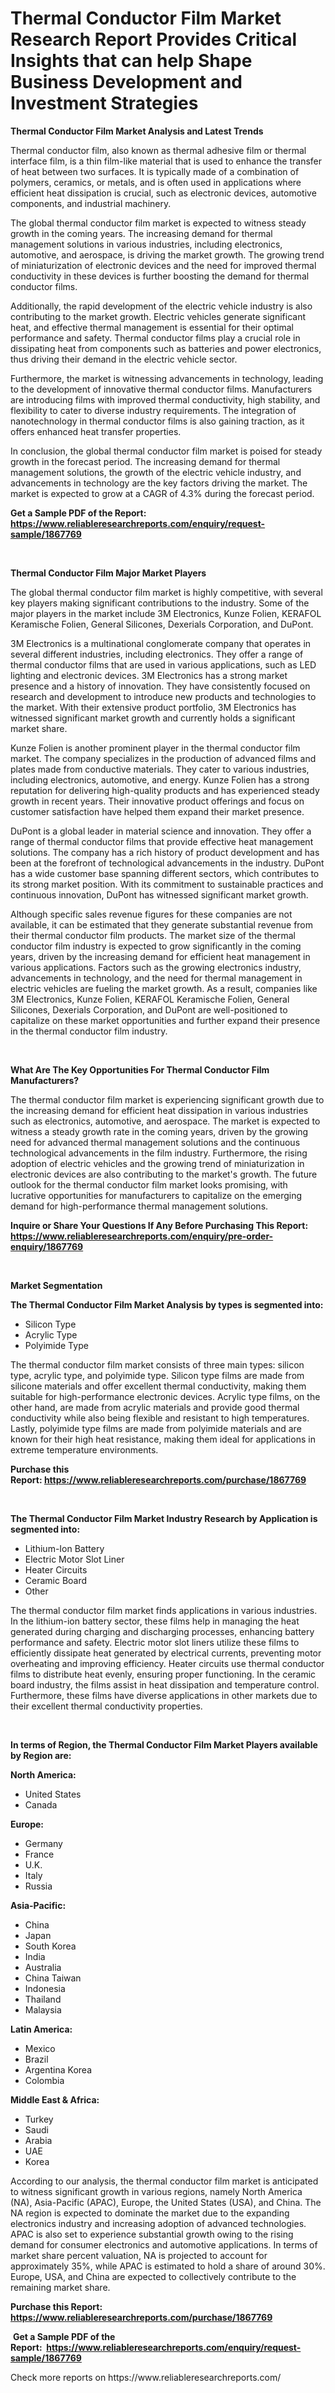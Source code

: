 <p><h1>Thermal Conductor Film Market Research Report Provides Critical Insights that can help Shape Business Development and Investment Strategies</h1></p><p><strong>Thermal Conductor Film Market Analysis and Latest Trends</strong></p>
<p><p>Thermal conductor film, also known as thermal adhesive film or thermal interface film, is a thin film-like material that is used to enhance the transfer of heat between two surfaces. It is typically made of a combination of polymers, ceramics, or metals, and is often used in applications where efficient heat dissipation is crucial, such as electronic devices, automotive components, and industrial machinery.</p><p>The global thermal conductor film market is expected to witness steady growth in the coming years. The increasing demand for thermal management solutions in various industries, including electronics, automotive, and aerospace, is driving the market growth. The growing trend of miniaturization of electronic devices and the need for improved thermal conductivity in these devices is further boosting the demand for thermal conductor films.</p><p>Additionally, the rapid development of the electric vehicle industry is also contributing to the market growth. Electric vehicles generate significant heat, and effective thermal management is essential for their optimal performance and safety. Thermal conductor films play a crucial role in dissipating heat from components such as batteries and power electronics, thus driving their demand in the electric vehicle sector.</p><p>Furthermore, the market is witnessing advancements in technology, leading to the development of innovative thermal conductor films. Manufacturers are introducing films with improved thermal conductivity, high stability, and flexibility to cater to diverse industry requirements. The integration of nanotechnology in thermal conductor films is also gaining traction, as it offers enhanced heat transfer properties.</p><p>In conclusion, the global thermal conductor film market is poised for steady growth in the forecast period. The increasing demand for thermal management solutions, the growth of the electric vehicle industry, and advancements in technology are the key factors driving the market. The market is expected to grow at a CAGR of 4.3% during the forecast period.</p></p>
<p><strong>Get a Sample PDF of the Report:&nbsp; <a href="https://www.reliableresearchreports.com/enquiry/request-sample/1867769">https://www.reliableresearchreports.com/enquiry/request-sample/1867769</a></strong></p>
<p>&nbsp;</p>
<p><strong>Thermal Conductor Film Major Market Players</strong></p>
<p><p>The global thermal conductor film market is highly competitive, with several key players making significant contributions to the industry. Some of the major players in the market include 3M Electronics, Kunze Folien, KERAFOL Keramische Folien, General Silicones, Dexerials Corporation, and DuPont. </p><p>3M Electronics is a multinational conglomerate company that operates in several different industries, including electronics. They offer a range of thermal conductor films that are used in various applications, such as LED lighting and electronic devices. 3M Electronics has a strong market presence and a history of innovation. They have consistently focused on research and development to introduce new products and technologies to the market. With their extensive product portfolio, 3M Electronics has witnessed significant market growth and currently holds a significant market share.</p><p>Kunze Folien is another prominent player in the thermal conductor film market. The company specializes in the production of advanced films and plates made from conductive materials. They cater to various industries, including electronics, automotive, and energy. Kunze Folien has a strong reputation for delivering high-quality products and has experienced steady growth in recent years. Their innovative product offerings and focus on customer satisfaction have helped them expand their market presence.</p><p>DuPont is a global leader in material science and innovation. They offer a range of thermal conductor films that provide effective heat management solutions. The company has a rich history of product development and has been at the forefront of technological advancements in the industry. DuPont has a wide customer base spanning different sectors, which contributes to its strong market position. With its commitment to sustainable practices and continuous innovation, DuPont has witnessed significant market growth.</p><p>Although specific sales revenue figures for these companies are not available, it can be estimated that they generate substantial revenue from their thermal conductor film products. The market size of the thermal conductor film industry is expected to grow significantly in the coming years, driven by the increasing demand for efficient heat management in various applications. Factors such as the growing electronics industry, advancements in technology, and the need for thermal management in electric vehicles are fueling the market growth. As a result, companies like 3M Electronics, Kunze Folien, KERAFOL Keramische Folien, General Silicones, Dexerials Corporation, and DuPont are well-positioned to capitalize on these market opportunities and further expand their presence in the thermal conductor film industry.</p></p>
<p>&nbsp;</p>
<p><strong>What Are The Key Opportunities For Thermal Conductor Film Manufacturers?</strong></p>
<p><p>The thermal conductor film market is experiencing significant growth due to the increasing demand for efficient heat dissipation in various industries such as electronics, automotive, and aerospace. The market is expected to witness a steady growth rate in the coming years, driven by the growing need for advanced thermal management solutions and the continuous technological advancements in the film industry. Furthermore, the rising adoption of electric vehicles and the growing trend of miniaturization in electronic devices are also contributing to the market's growth. The future outlook for the thermal conductor film market looks promising, with lucrative opportunities for manufacturers to capitalize on the emerging demand for high-performance thermal management solutions.</p></p>
<p><strong>Inquire or Share Your Questions If Any Before Purchasing This Report: <a href="https://www.reliableresearchreports.com/enquiry/pre-order-enquiry/1867769">https://www.reliableresearchreports.com/enquiry/pre-order-enquiry/1867769</a></strong></p>
<p>&nbsp;</p>
<p><strong>Market Segmentation</strong></p>
<p><strong>The Thermal Conductor Film Market Analysis by types is segmented into:</strong></p>
<p><ul><li>Silicon Type</li><li>Acrylic Type</li><li>Polyimide Type</li></ul></p>
<p><p>The thermal conductor film market consists of three main types: silicon type, acrylic type, and polyimide type. Silicon type films are made from silicone materials and offer excellent thermal conductivity, making them suitable for high-performance electronic devices. Acrylic type films, on the other hand, are made from acrylic materials and provide good thermal conductivity while also being flexible and resistant to high temperatures. Lastly, polyimide type films are made from polyimide materials and are known for their high heat resistance, making them ideal for applications in extreme temperature environments.</p></p>
<p><strong>Purchase this Report:&nbsp;<a href="https://www.reliableresearchreports.com/purchase/1867769">https://www.reliableresearchreports.com/purchase/1867769</a></strong></p>
<p>&nbsp;</p>
<p><strong>The Thermal Conductor Film Market Industry Research by Application is segmented into:</strong></p>
<p><ul><li>Lithium-Ion Battery</li><li>Electric Motor Slot Liner</li><li>Heater Circuits</li><li>Ceramic Board</li><li>Other</li></ul></p>
<p><p>The thermal conductor film market finds applications in various industries. In the lithium-ion battery sector, these films help in managing the heat generated during charging and discharging processes, enhancing battery performance and safety. Electric motor slot liners utilize these films to efficiently dissipate heat generated by electrical currents, preventing motor overheating and improving efficiency. Heater circuits use thermal conductor films to distribute heat evenly, ensuring proper functioning. In the ceramic board industry, the films assist in heat dissipation and temperature control. Furthermore, these films have diverse applications in other markets due to their excellent thermal conductivity properties.</p></p>
<p>&nbsp;</p>
<p><strong>In terms of Region, the Thermal Conductor Film Market Players available by Region are:</strong></p>
<p>
    <p> <strong> North America: </strong>
        <ul>
            <li>United States</li>
            <li>Canada</li>
        </ul>
        </p> 
    <p> <strong> Europe: </strong>
        <ul>
            <li>Germany</li>
            <li>France</li>
            <li>U.K.</li>
            <li>Italy</li>
            <li>Russia</li>
        </ul>
        </p> 
    <p> <strong> Asia-Pacific: </strong>
        <ul>
            <li>China</li>
            <li>Japan</li>
            <li>South Korea</li>
            <li>India</li>
            <li>Australia</li>
            <li>China Taiwan</li>
            <li>Indonesia</li>
            <li>Thailand</li>
            <li>Malaysia</li>
        </ul>
        </p> 
    <p> <strong> Latin America: </strong>
        <ul>
            <li>Mexico</li>
            <li>Brazil</li>
            <li>Argentina Korea</li>
            <li>Colombia</li>
        </ul>
        </p> 
    <p> <strong> Middle East & Africa: </strong>
        <ul>
            <li>Turkey</li>
            <li>Saudi</li>
            <li>Arabia</li>
            <li>UAE</li>
            <li>Korea</li>
        </ul>
    </p>
    </p>
<p><p>According to our analysis, the thermal conductor film market is anticipated to witness significant growth in various regions, namely North America (NA), Asia-Pacific (APAC), Europe, the United States (USA), and China. The NA region is expected to dominate the market due to the expanding electronics industry and increasing adoption of advanced technologies. APAC is also set to experience substantial growth owing to the rising demand for consumer electronics and automotive applications. In terms of market share percent valuation, NA is projected to account for approximately 35%, while APAC is estimated to hold a share of around 30%. Europe, USA, and China are expected to collectively contribute to the remaining market share.</p></p>
<p><strong>Purchase this Report: <a href="https://www.reliableresearchreports.com/purchase/1867769">https://www.reliableresearchreports.com/purchase/1867769</a></strong></p>
<p>&nbsp;<strong>Get a Sample PDF of the Report:&nbsp;&nbsp;<a href="https://www.reliableresearchreports.com/enquiry/request-sample/1867769">https://www.reliableresearchreports.com/enquiry/request-sample/1867769</a></strong></p>
<p><strong></strong></p>
<p>Check more reports on https://www.reliableresearchreports.com/</p>